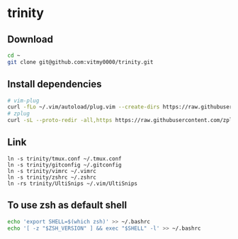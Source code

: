 # trinity

## Download
```bash
cd ~
git clone git@github.com:vitmy0000/trinity.git
```

## Install dependencies
```bash
# vim-plug
curl -fLo ~/.vim/autoload/plug.vim --create-dirs https://raw.githubusercontent.com/junegunn/vim-plug/master/plug.vim
# zplug
curl -sL --proto-redir -all,https https://raw.githubusercontent.com/zplug/installer/master/installer.zsh| zsh
```

## Link
```
ln -s trinity/tmux.conf ~/.tmux.conf
ln -s trinity/gitconfig ~/.gitconfig
ln -s trinity/vimrc ~/.vimrc
ln -s trinity/zshrc ~/.zshrc
ln -rs trinity/UltiSnips ~/.vim/UltiSnips
```

## To use zsh as default shell
```bash
echo 'export SHELL=$(which zsh)' >> ~/.bashrc
echo '[ -z "$ZSH_VERSION" ] && exec "$SHELL" -l' >> ~/.bashrc
```

